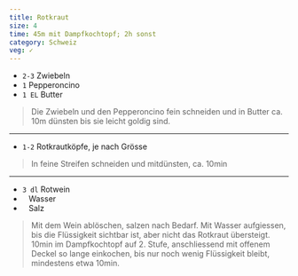 ```yaml
---
title: Rotkraut
size: 4
time: 45m mit Dampfkochtopf; 2h sonst
category: Schweiz
veg: ✓
---
```


* `2-3` Zwiebeln
* `1` Pepperoncino
* `1 EL` Butter

> Die Zwiebeln und den Pepperoncino fein schneiden und in Butter ca. 10m dünsten bis sie leicht goldig sind. 

---

* `1-2` Rotkrautköpfe, je nach Grösse

> In feine Streifen  schneiden und mitdünsten, ca. 10min

---

* `3 dl` Rotwein
* ` ` Wasser
* ` ` Salz


> Mit dem Wein ablöschen, salzen nach Bedarf. Mit Wasser aufgiessen, bis die Flüssigkeit sichtbar ist, aber nicht das Rotkraut übersteigt. 10min im Dampfkochtopf auf 2. Stufe, anschliessend mit offenem Deckel so lange einkochen, bis nur noch wenig Flüssigkeit bleibt, mindestens etwa 10min. 
